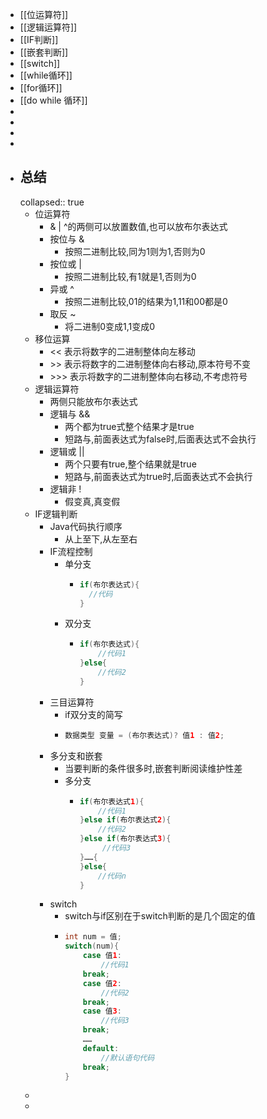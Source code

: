 - [[位运算符]]
- [[逻辑运算符]]
- [[IF判断]]
- [[嵌套判断]]
- [[switch]]
- [[while循环]]
- [[for循环]]
- [[do while 循环]]
-
-
-
-
- ## 总结
  collapsed:: true
	- 位运算符
		- & | ^的两侧可以放置数值,也可以放布尔表达式
		- 按位与 &
			- 按照二进制比较,同为1则为1,否则为0
		- 按位或 |
			- 按照二进制比较,有1就是1,否则为0
		- 异或 ^
			- 按照二进制比较,01的结果为1,11和00都是0
		- 取反 ~
			- 将二进制0变成1,1变成0
	- 移位运算
		- << 表示将数字的二进制整体向左移动
		- \>> 表示将数字的二进制整体向右移动,原本符号不变
		- \>>> 表示将数字的二进制整体向右移动,不考虑符号
	- 逻辑运算符
		- 两侧只能放布尔表达式
		- 逻辑与 &&
			- 两个都为true式整个结果才是true
			- 短路与,前面表达式为false时,后面表达式不会执行
		- 逻辑或 ||
			- 两个只要有true,整个结果就是true
			- 短路与,前面表达式为true时,后面表达式不会执行
		- 逻辑非 !
			- 假变真,真变假
	- IF逻辑判断
		- Java代码执行顺序
			- 从上至下,从左至右
		- IF流程控制
			- 单分支
				- ```java
				  if(布尔表达式){
				    //代码
				  }
				  ```
			- 双分支
				- ```java
				  if(布尔表达式){
				      //代码1
				  }else{
				      //代码2
				  }
				  ```
		- 三目运算符
			- if双分支的简写
			- ```java
			  数据类型 变量 = (布尔表达式)? 值1 : 值2;
			  ```
		- 多分支和嵌套
			- 当要判断的条件很多时,嵌套判断阅读维护性差
			- 多分支
				- ```java
				  if(布尔表达式1){
				      //代码1
				  }else if(布尔表达式2){
				      //代码2
				  }else if(布尔表达式3){
				       //代码3
				  }……{
				  }else{
				      //代码n
				  }
				  ```
		- switch
			- switch与if区别在于switch判断的是几个固定的值
			- ```java
			  int num = 值;
			  switch(num){
			      case 值1:
			          //代码1
			      break;
			      case 值2:
			          //代码2
			      break;    
			      case 值3:
			          //代码3
			      break;   
			      ……    
			      default:
			          //默认语句代码
			      break;      
			  }
			  ```
	-
	-